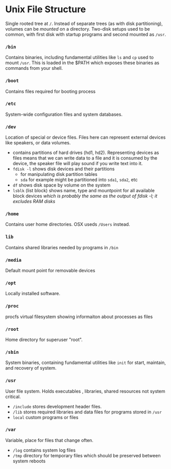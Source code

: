# Unix File Structure
Single rooted tree at `/`. Instead of separate trees (as with disk partitioning), volumes can be *mounted* on a directory. Two-disk setups used to be common, with first disk with startup programs and second mounted as `/usr`.

### `/bin`
Contains binaries, including fundamental utilities like `ls` and `cp` used to mount `/usr`. This is loaded in the $PATH which exposes these binaries as commands from your shell.

### `/boot`
Contains files required for booting process

### `/etc`
System-wide configuration files and system databases.

### `/dev`
Location of special or device files. Files here can represent external devices like speakers, or data volumes.
- contains partitions of hard drives (hd1, hd2). Representing devices as files means that we can write data to a file and it is consumed by the device, the speaker file will play sound if you write text into it.
- `fdisk -l` shows disk devices and their partitions
  - for manipulating disk partition tables
  - `sda` for example might be partitioned into `sda1`, `sda2`, etc
- `df` shows disk space by volume on the system
- `lsblk` (list block) shows name, type and mountpoint for all available block devices *which is probably the same as the output of fdisk -l; it excludes RAM disks*

### `/home`
Contains user home directories. OSX useds `/Users` instead.

### `lib`
Contains shared libraries needed by programs in `/bin`

### `/media`
Default mount point for removable devices

### `/opt`
Locally installed software. 

### `/proc`
procfs virtual filesystem showing informaiton about processes as files

### `/root`
Home directory for superuser "root". 

### `/sbin`
System binaries, containing fundamental utilities like `init` for start, maintain, and recovery of system.

### `/usr`
User file system. Holds executables , libraries, shared resources not system critical.
- `/include` stores development header files.
- `/lib` stores required libraries and data files for programs stored in `/usr`
- `local` custom programs or files 

### `/var`
Variable, place for files that change often.
- `/log` contains system log files
- `/tmp` directory for temporary files which should be preserved between system reboots
